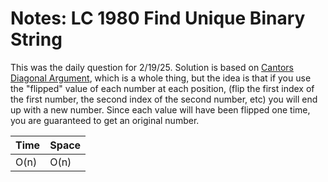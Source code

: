 # Notes: LC 1980 Find Unique Binary String

This was the daily question for 2/19/25. Solution is based on
[Cantors Diagonal Argument](https://en.wikipedia.org/wiki/Cantor%27s_diagonal_argument),
which is a whole thing, but the idea is that if you use the "flipped" value of
each number at each position, (flip the first index of the first number, the
second index of the second number, etc) you will end up with a new number. Since
each value will have been flipped one time, you are guaranteed to get an
original number.

| Time | Space |
| ---- | ----- |
| O(n) | O(n)  |

